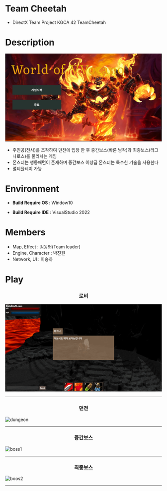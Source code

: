 # Team Cheetah
  * DirectX Team Project KGCA 42 TeamCheetah
#  Description
 ![예시](Resources/intro/main.png)
  * 주인공(전사)를 조작하여 던전에 입장 한 후 중간보스(바론 남작)과 최종보스(라그나로스)를 물리치는 게임
  * 몬스터는 행동패턴이 존재하며 중간보스 이상급 몬스터는 특수한 기술을 사용한다
  * 멀티플레이 가능
# Environment
 * **Build Require OS** : Window10

 * **Build Require IDE** : VisualStudio 2022

# Members
 * Map, Effect : 김동현(Team leader)
 * Engine, Character : 박진원
 * Network, UI : 이송하
# Play
### <p align="center">로비</p>
![Lobby](Resources/intro/loby.gif)
***
### <p align="center">던전</p>
![dungeon](Resources/intro/dungeon.gif)
***
### <p align="center">중간보스</p>
![boss1](Resources/intro/mid.gif)
***
### <p align="center">최종보스</p>
![boos2](Resources/intro/boss.gif)
***
